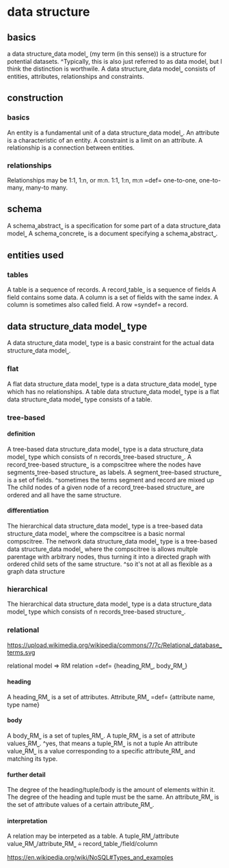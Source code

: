 # data structure

## basics

a data structure⎵data model⎵ (my term (in this sense)) is a structure for potential datasets.
^Typically, this is also just referred to as data model, but I think the distinction is worthwile.
A data structure⎵data model⎵ consists of entities, attributes, relationships and constraints.

## construction

### basics

An entity is a fundamental unit of a data structure⎵data model⎵.
An attribute is a characteristic of an entity.
A constraint is a limit on an attribute.
A relationship is a connection between entities. 

### relationships

Relationships may be 1:1, 1:n, or m:n.
1:1, 1:n, m:n =def= one-to-one, one-to-many, many-to many.

## schema

A schema⎵abstract⎵ is a specification for some part of a data structure⎵data model⎵
A schema⎵concrete⎵ is a document specifying a schema⎵abstract⎵.

## entities used

### tables

A table is a sequence of records.
A record⎵table⎵ is a sequence of fields
A field contains some data.
A column is a set of fields with the same index.
A column is sometimes also called field.
A row =syndef= a record.

## data structure⎵data model⎵ type

A data structure⎵data model⎵ type is a basic constraint for the actual data structure⎵data model⎵.

### flat

A flat data structure⎵data model⎵ type is a data structure⎵data model⎵ type which has no relationships.
A table data structure⎵data model⎵ type is a flat data structure⎵data model⎵ type consists of a table.

### tree-based

#### definition

A tree-based data structure⎵data model⎵ type is a data structure⎵data model⎵ type which consists of n records⎵tree-based structure⎵.
A record⎵tree-based structure⎵ is a compscitree where the nodes have segments⎵tree-based structure⎵ as labels.
A segment⎵tree-based structure⎵ is a set of fields.
^sometimes the terms segment and record are mixed up
The child nodes of a given node of a record⎵tree-based structure⎵ are ordered and all have the same structure.

#### differentiation

The hierarchical data structure⎵data model⎵ type is a tree-based data structure⎵data model⎵ where the compscitree is a basic normal compscitree.
The network data structure⎵data model⎵ type is a tree-based data structure⎵data model⎵ where the compscitree is allows multple parentage with arbitrary nodes, thus turning it into a directed graph with ordered child sets of the same structure.
^so it's not at all as flexible as a graph data structure

### hierarchical

The hierarchical data structure⎵data model⎵ type is a data structure⎵data model⎵ type which consists of n records⎵tree-based structure⎵.


### relational

https://upload.wikimedia.org/wikipedia/commons/7/7c/Relational_database_terms.svg

relational model => RM
relation =def= {heading⎵RM⎵, body⎵RM⎵}

#### heading

A heading⎵RM⎵ is a set of attributes.
Attribute⎵RM⎵ =def= {attribute name, type name} 

#### body

A body⎵RM⎵ is a set of tuples⎵RM⎵.
A tuple⎵RM⎵ is a set of attribute values⎵RM⎵.
^yes, that means a tuple⎵RM⎵ is not a tuple
An attribute value⎵RM⎵ is a value corresponding to a specific attribute⎵RM⎵ and matching its type.

#### further detail

The degree of the heading/tuple/body is the amount of elements within it.
The degree of the heading and tuple must be the same.
An attribute⎵RM⎵ is the set of attribute values of a certain attribute⎵RM⎵.

#### interpretation

A relation may be interpeted as a table.
A tuple⎵RM⎵/attribute value⎵RM⎵/attribute⎵RM⎵ ≙ record⎵table⎵/field/column 




https://en.wikipedia.org/wiki/NoSQL#Types_and_examples
